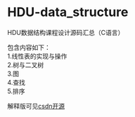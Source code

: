 # HDU-data_structure
HDU数据结构课程设计源码汇总（C语言）

包含内容如下：<br>
1.线性表的实现与操作<br>
2.树与二叉树<br>
3.图<br>
4.查找<br>
5.排序<br>

解释版可见[csdn开源](https://blog.csdn.net/2302_78965451?spm=1000.2115.3001.5343)<br>

